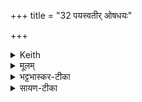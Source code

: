 +++
title = "32 पयस्वतीर् ओषधयः"

+++


<details><summary>Keith</summary>

Rich in milk are the plants [2],  
The milk of the shoot is rich in milk,  
With the milk of the milk of the waters,  
O Indra, do thou unite me.
</details>

<details><summary>मूलम्</summary>

पय॑स्वती॒रोष॑धयः॒ [44] पय॑स्वद्वी॒रुधा॒म्पयः॑ ।    
अ॒पाम्पय॑सो॒ यत्पय॒स्तेन॒ मामि॑न्द्र॒ सꣳ सृ॑ज  ॥
</details>

<details><summary>भट्टभास्कर-टीका</summary>

पयस्वतीः पयस्वत्यः क्षीरवत्यस्सारवत्यो वा । पानरसेन तद्वत्य ओषधय ओषध्यः फलपाकान्ताः । 'वा छन्दसि' पूर्वसवर्णदीर्घत्वम् । वीरुधां तु पयः पयस्वत् ओषधीनां पयोपि पयस्वत् सारवत् पेयत्वगुणवत् । विविधं रोहन्तीति वीरुधः लतादयः । पृषोदरादिः । अपां वा सम्बन्धि यत्पयः ईदृशं पयसोपि पयः, यत्किञ्चित्पय ओषधीनां वीरुधां वा तस्यापि पयस्ततोपि सारवत् । तेन मां संसृज योजय हे इन्द्र । एतदुक्तं भवति - ओषधयो न केवलं पयस्वत्यः वीरुधान्तु पयोपि पयस्वत्, अपान्तु ततोपि पयस्वत्पय इति ॥
</details>


<details><summary>सायण-टीका</summary>

अग्न्युपस्थानमन्त्रविषयः पूर्वभागो गतः। अथ दार्शिकयजमानमन्त्रादिविषय उत्तरभाग उच्यते।  
कल्पः — “पयस्वतीरोषधय इत्यप आचामत्युपस्पृशति वा” इति।  

पाठस्तु -  
पयस्वतीरिति। सारवाची पयःशब्दः। ओषधयः पयस्वत्यः सारवत्यः। वीरुधां लतानां संबन्धि यत्पयो निर्गतं क्षीरं तदपि पयस्वत्सारवत्। अपां मध्ये यत्पयः सारं यच्च पयसो गवादिक्षीरस्य पयः सारं तेन सारेण सर्वेण हे इन्द्र मां संसृज संयोजय।  
</details>
